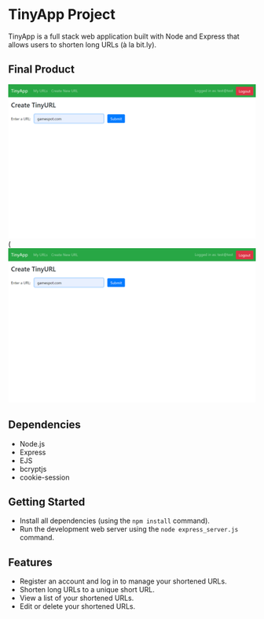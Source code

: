 # TinyApp Project

TinyApp is a full stack web application built with Node and Express that allows users to shorten long URLs (à la bit.ly).

## Final Product
![Screen shot of edit page](https://github.com/brettg17/tinyapp/blob/master/docs/edit.png?raw=true)
(![Screen shot of edit page](https://github.com/brettg17/tinyapp/blob/master/docs/edit.png?raw=true)



## Dependencies

- Node.js
- Express
- EJS
- bcryptjs
- cookie-session

## Getting Started

- Install all dependencies (using the `npm install` command).
- Run the development web server using the `node express_server.js` command.

## Features

- Register an account and log in to manage your shortened URLs.
- Shorten long URLs to a unique short URL.
- View a list of your shortened URLs.
- Edit or delete your shortened URLs.
